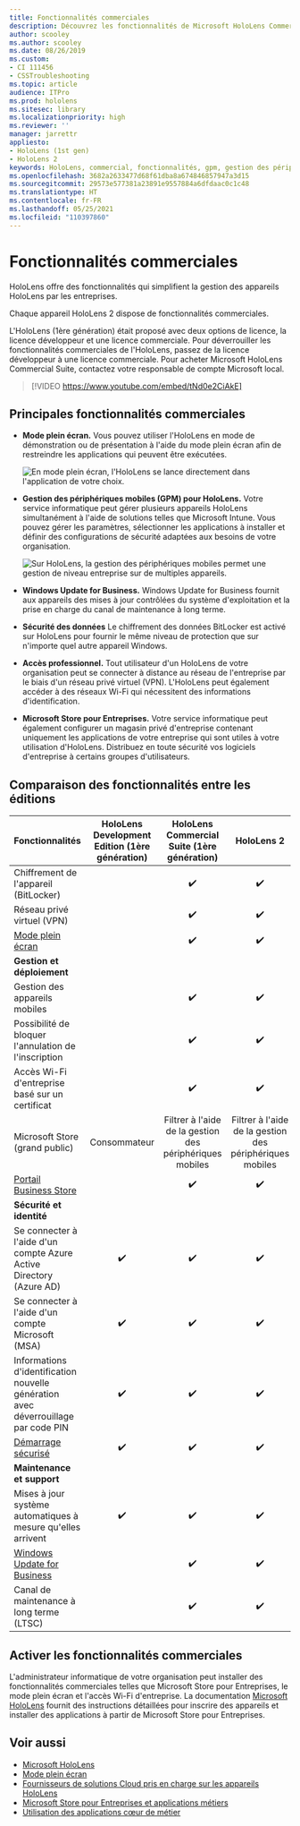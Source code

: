 ```yaml
---
title: Fonctionnalités commerciales
description: Découvrez les fonctionnalités de Microsoft HoloLens Commercial Suite conçues pour faciliter la gestion des appareils HoloLens par les entreprises.
author: scooley
ms.author: scooley
ms.date: 08/26/2019
ms.custom:
- CI 111456
- CSSTroubleshooting
ms.topic: article
audience: ITPro
ms.prod: hololens
ms.sitesec: library
ms.localizationpriority: high
ms.reviewer: ''
manager: jarrettr
appliesto:
- HoloLens (1st gen)
- HoloLens 2
keywords: HoloLens, commercial, fonctionnalités, gpm, gestion des périphériques mobiles, mode plein écran
ms.openlocfilehash: 3682a2633477d68f61dba8a674846857947a3d15
ms.sourcegitcommit: 29573e577381a23891e9557884a6dfdaac0c1c48
ms.translationtype: HT
ms.contentlocale: fr-FR
ms.lasthandoff: 05/25/2021
ms.locfileid: "110397860"
---
```

# <a name="commercial-features"></a>Fonctionnalités commerciales

HoloLens offre des fonctionnalités qui simplifient la gestion des appareils HoloLens par les entreprises.

Chaque appareil HoloLens 2 dispose de fonctionnalités commerciales.

L'HoloLens (1ère génération) était proposé avec deux options de licence, la licence développeur et une licence commerciale. Pour déverrouiller les fonctionnalités commerciales de l'HoloLens, passez de la licence développeur à une licence commerciale. Pour acheter Microsoft HoloLens Commercial Suite, contactez votre responsable de compte Microsoft local.

>[!VIDEO https://www.youtube.com/embed/tNd0e2CiAkE]

## <a name="key-commercial-features"></a>Principales fonctionnalités commerciales

- **Mode plein écran.** Vous pouvez utiliser l'HoloLens en mode de démonstration ou de présentation à l'aide du mode plein écran afin de restreindre les applications qui peuvent être exécutées.

  ![En mode plein écran, l'HoloLens se lance directement dans l'application de votre choix.](images/201608-kioskmode-400px.png)

- **Gestion des périphériques mobiles (GPM) pour HoloLens.** Votre service informatique peut gérer plusieurs appareils HoloLens simultanément à l'aide de solutions telles que Microsoft Intune. Vous pouvez gérer les paramètres, sélectionner les applications à installer et définir des configurations de sécurité adaptées aux besoins de votre organisation.

  ![Sur HoloLens, la gestion des périphériques mobiles permet une gestion de niveau entreprise sur de multiples appareils.](images/201608-enterprisemanagement-400px.png)

- **Windows Update for Business.** Windows Update for Business fournit aux appareils des mises à jour contrôlées du système d'exploitation et la prise en charge du canal de maintenance à long terme.
- **Sécurité des données** Le chiffrement des données BitLocker est activé sur HoloLens pour fournir le même niveau de protection que sur n'importe quel autre appareil Windows.
- **Accès professionnel.** Tout utilisateur d'un HoloLens de votre organisation peut se connecter à distance au réseau de l'entreprise par le biais d'un réseau privé virtuel (VPN). L'HoloLens peut également accéder à des réseaux Wi-Fi qui nécessitent des informations d'identification.
- **Microsoft Store pour Entreprises.** Votre service informatique peut également configurer un magasin privé d'entreprise contenant uniquement les applications de votre entreprise qui sont utiles à votre utilisation d'HoloLens. Distribuez en toute sécurité vos logiciels d'entreprise à certains groupes d'utilisateurs.

## <a name="feature-comparison-between-editions"></a>Comparaison des fonctionnalités entre les éditions

|Fonctionnalités |HoloLens Development Edition (1ère génération) |HoloLens Commercial Suite (1ère génération) |HoloLens 2 |
|---|:---:|:---:|:---:|
|Chiffrement de l'appareil (BitLocker) | |✔️ |✔️ |
|Réseau privé virtuel (VPN) | |✔️ |✔️ |
|[Mode plein écran](hololens-kiosk.md) | |✔️ |✔️ |
|**Gestion et déploiement** | | | |
|Gestion des appareils mobiles | |✔️ |✔️ |
|Possibilité de bloquer l'annulation de l'inscription | |✔️ |✔️ |
|Accès Wi-Fi d'entreprise basé sur un certificat | |✔️ |✔️ |
|Microsoft Store (grand public) |Consommateur |Filtrer à l'aide de la gestion des périphériques mobiles |Filtrer à l'aide de la gestion des périphériques mobiles |
|[Portail Business Store](https://docs.microsoft.com/microsoft-store/working-with-line-of-business-apps) | |✔️ |✔️ |
|**Sécurité et identité** | | | |
|Se connecter à l'aide d'un compte Azure Active Directory (Azure AD) |✔️ |✔️ |✔️ |
|Se connecter à l'aide d'un compte Microsoft (MSA) |✔️ |✔️ |✔️ |
|Informations d'identification nouvelle génération avec déverrouillage par code PIN |✔️ |✔️ |✔️ |
|[Démarrage sécurisé](https://docs.microsoft.com/windows-hardware/design/device-experiences/oem-secure-boot) |✔️ |✔️ |✔️ |
|**Maintenance et support** | | | |
|Mises à jour système automatiques à mesure qu'elles arrivent |✔️ |✔️ |✔️ |
|[Windows Update for Business](https://docs.microsoft.com/windows/deployment/update/waas-manage-updates-wufb) | |✔️ |✔️ |
|Canal de maintenance à long terme (LTSC) | |✔️ |✔️ |

## <a name="enabling-commercial-features"></a>Activer les fonctionnalités commerciales

L'administrateur informatique de votre organisation peut installer des fonctionnalités commerciales telles que Microsoft Store pour Entreprises, le mode plein écran et l'accès Wi-Fi d'entreprise. La documentation [Microsoft HoloLens](index.yml) fournit des instructions détaillées pour inscrire des appareils et installer des applications à partir de Microsoft Store pour Entreprises.

## <a name="see-also"></a>Voir aussi

- [Microsoft HoloLens](index.yml)
- [Mode plein écran](hololens-kiosk.md)
- [Fournisseurs de solutions Cloud pris en charge sur les appareils HoloLens](/windows/client-management/mdm/configuration-service-provider-reference#csps-supported-in-hololens-devices)
- [Microsoft Store pour Entreprises et applications métiers](https://blogs.technet.microsoft.com/sbucci/2016/04/13/windows-store-for-business-and-line-of-business-applications/)
- [Utilisation des applications cœur de métier](/microsoft-store/working-with-line-of-business-apps)
